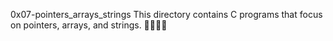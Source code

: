 0x07-pointers_arrays_strings
This directory contains C programs that focus on pointers, arrays, and strings. 👨‍💻🔢📜
